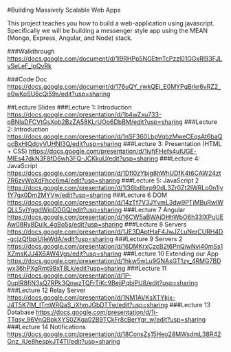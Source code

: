 #Building Massively Scalable Web Apps

This project teaches you how to build 
a web-application using javascript. 
Specifically we will be building a messenger 
style app using the MEAN (Mongo, Express, Angular, 
and Node) stack.

###Walkthrough
https://docs.google.com/document/d/1l9RHPp5NGEtmTcPzzl01GGxRl93FJLvSeLeF_lpQvRk

###Code Doc
https://docs.google.com/document/d/176uQY_rwkQEj_E0MYPgBrkr6vRZ2_e0wKoSU6cQi59s/edit?usp=sharing

##Lecture Slides
###Lecture 1: Introduction 
https://docs.google.com/presentation/d/1b4wZxu733-pBNlaDFCVtGsXob2BzZA58KLrUOo6DbBM/edit?usp=sharing
###Lecture 2: Introduction 
https://docs.google.com/presentation/d/1nSF360LbpVqbzMweCEqsAt6baQocBxHIQdoyVUHNI3Q/edit?usp=sharing
###Lecture 3: Presentation (HTML + CSS) 
https://docs.google.com/presentation/d/1iyfjFHefs4uIUGE-MIEs47dkN3F8fD6wh3FQ-JCKkuU/edit?usp=sharing
###Lecture 4: JavaScript  
https://docs.google.com/presentation/d/1Dfl0zYbjg8hWhUDfK4t6CAW24zt7R6zvWoXdFhcc6m4/edit?usp=sharing
###Lecture 5: JavaScript 2
https://docs.google.com/presentation/d/1I36bdlbrp90dL3Zr0Zt2IWRLo0n1ly1Y7gx0Dm2MYVw/edit?usp=sharing
###Lecture 6 DOM
https://docs.google.com/presentation/d/14zTf7V3JYvmL3dw9PTjMBuRwlWQLL5yiYggdWipDDGQ/edit?usp=sharing
###Lecture 7 Angular 
https://docs.google.com/presentation/d/16CW5aBWAjDHhWbO6h33IXPuUEAw08Ry8DuIk_4gBo5s/edit?usp=sharing
###Lecture 8 Servers
https://docs.google.com/presentation/d/1JE3DAptHaF4JwJZLuNerCURH4D-gcjzQfbpiUlIeWdA/edit?usp=sharing
###Lecture 9 Servers 2
https://docs.google.com/presentation/d/16DMKrxCzcB2t6PnQiwNvi40mSs1XZmsKJJ4X6AW4Vgs/edit?usp=sharing
###Lecture 10 Extending our App
https://docs.google.com/presentation/d/1hkw5wLu9GNAsGT1zy_4RMG7BDwx36hPXgRmt9BxT8Lk/edit?usp=sharing
###Lecture 11 
https://docs.google.com/presentation/d/1P-0upIR8fjN3sQ7RPk3QnwzTQFrTiKc9BeiiPqbiPU8/edit?usp=sharing
###Lecture 12 Relay Server
https://docs.google.com/presentation/d/1NM1AVKsXTYkjx-J4T5K7lM_ITmWRQaS_iXhmJGbDTTw/edit?usp=sharing
###Lecture 13 Database
https://docs.google.com/presentation/d/1i-TTqsy_96VnQBpkXYS0ZKga02B9TCkFr8cBerYgr_w/edit?usp=sharing
###Lecture 14 Notifications
https://docs.google.com/presentation/d/18ConsZs15Heo28MWsdmL38R42Gnz_jUe8hespkJT4TI/edit?usp=sharing
